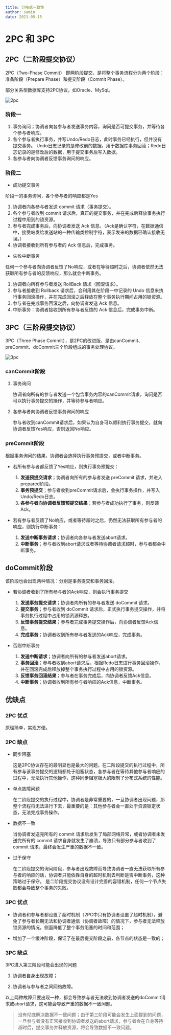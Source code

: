 ```yaml
title: 分布式一致性
author: samin
date: 2021-05-15
```

# 2PC 和 3PC

## 2PC（二阶段提交协议）

2PC（Two-Phase Commit） 即两阶段提交，是将整个事务流程分为两个阶段：准备阶段（Prepare Phase）和提交阶段（Commit Phase）。

部分关系型数据库支持2PC协议，如Oracle、MySql。

![2pc](https://raw.githubusercontent.com/SaminZou/pic-repo/8427edecaac0b947dc52f3474aed3af62862d537/DistributedSystem/%E4%B8%80%E8%87%B4%E6%80%A7/2pc.png)

### 阶段一

1. 事务询问；协调者向各参与者发送事务内容，询问是否可提交事务，并等待各个参与者响应。
2. 各个参与者执行事务，并写Undo/Redo日志，此时事务已经执行，但并没有提交事务。 Undo日志记录的是修改前的数据，用于数据库事务回滚；Redo日志记录的是修改后的数据，用于提交事务后写入数据。
3. 各参与者向协调者反馈事务询问的响应。

### 阶段二

- 成功提交事务

阶段一的事务询问，各个参与者的响应都是Yes

1. 协调者向各参与者发送 commit 请求（事务提交）。
2. 各个参与者收到 commit 请求后，真正的提交事务，并在完成后释放事务执行过程中用到的锁资源。
3. 参与者完成事务后，向协调者发送 Ack 信息。（Ack是确认字符，在数据通信中，接受站发给发送站的一种传输类控制字符，表示发来的数据已确认接收无误。）
4. 协调者接收到所有参与者的 Ack 信息后，完成事务。

- 失败中断事务

任何一个参与者向协调者反馈了No响应，或者在等待超时之后，协调者依然无法获取所有参与者的反馈响应，那么就会中断事务。

1. 协调者向所有参与者发送 RollBack 请求（回滚请求）。
2. 参与者接收到 Rollback 请求后，会利用其在阶段一中记录的 Undo 信息来执行事务回滚操作，并在完成回滚之后释放在整个事务执行期间占用的锁资源。
3. 参与者在完成事务回滚之后，向协调者发送 Ack 信息。
4. 中断事务：协调者接收到所有参与者反馈的 Ack 信息后，完成事务中断。

## 3PC（三阶段提交协议）

3PC（Three Phase Commit），是2PC的改进版，是由canCommit、preCommit、doCommit三个阶段组成的事务处理协议。

![3pc](https://raw.githubusercontent.com/SaminZou/pic-repo/8427edecaac0b947dc52f3474aed3af62862d537/DistributedSystem/%E4%B8%80%E8%87%B4%E6%80%A7/3pc.png)

### canCommit阶段

1. 事务询问

   协调者向所有的参与者发送一个包含事务内容的canCommit请求，询问是否可以执行事务提交的操作，并等待参与者响应。

2. 各参与者向协调者反馈事务询问的响应

   参与者收到canCommit请求后，如果认为自身可以顺利执行事务提交，就向协调者反馈Yes响应，否则返回No响应。

### preCommit阶段

根据事务询问的结果，协调者会选择执行事务预提交，或者中断事务。

- 若所有参与者都反馈了Yes响应，则执行事务预提交：

    1. **发送预提交请求**；协调者向所有的参与者发送 preCommit 请求，并进入prepared阶段。
    2. **事务预提交**；参与者收到preCommit请求后，会执行事务操作，并写入Undo/Redo日志。
    3. **各参与者向协调者反馈预提交结果**；若参与者成功执行了事务，则反馈Ack。

- 若有参与者反馈了No响应，或者等待超时之后，仍然无法获取所有参与者的响应，则执行中断事务：

    1. **发送中断事务请求**；协调者向各参与者发送abort请求。
    2. **中断事务**；参与者收到abort请求或者等待协调者请求超时，参与者都会中断事务。

## doCommit阶段

该阶段也会出现两种情况：分别是事务提交和事务回滚。

- 若协调者收到了所有参与者的Ack响应，则会执行事务提交

    1. **发送事务提交请求**；协调者向所有的参与者发送 doCommit 请求。
    2. **提交事务**；参与者收到 doCommit 请求后，正式执行事务提交操作，并将事务执行过程中占用的锁资源释放。
    3. **反馈事务提交结果**；参与者完成事务提交操作后，向协调者反馈Ack信息。
    4. **完成事务**；协调者收到所有参与者发送的Ack响应，完成事务。

- 否则中断事务

    1. **发送中断请求**；协调者向所有的参与者发送abort请求。
    2. **事务回滚**；参与者收到abort请求后，根据Redo日志进行事务回滚操作，并在回滚完成后释放掉整个事务执行过程中占用的锁资源。
    3. **反馈事务回滚结果**；参与者在事务完成后，向协调者反馈Ack信息。
    4. **中断事务**；协调者收到所有参与者响应的Ack信息，中断事务。

## 优缺点

### 2PC 优点

原理简单，实现方便。

### 2PC 缺点

- 同步阻塞

  这是2PC协议存在的最明显也是最大的问题，在二阶段提交的执行过程中，所有参与该事务提交的逻辑都处于阻塞状态，各参与者在等待其他参与者响应的过程中，无法执行其他操作，这种同步阻塞极大的限制了分布式系统的性能。

- 单点故障问题

  在二阶段提交的执行过程中，协调者是非常重要的，一旦协调者出现问题，那整个流程将无法进行下去，最重要的是：其他参与者会一直处于资源锁定状态，无法完成事务操作。

- 数据不一致

  当协调者发送完所有的 commit 请求后发生了局部网络异常，或者协调者未发送完所有的 commit 请求自身就发生了崩溃，导致只有部分参与者收到了 commit 请求，最终会发生严重的数据不一致。

- 过于保守

  在二阶段提交的询问阶段，参与者出现故障而导致协调者一直无法获取所有参与者的响应的话，协调者只能依靠自身的超时机制去判断是否中断事务，这种策略过于保守。 是二阶段提交协议没有设计完善的容错机制，任何一个节点失败都会导致整个事务的失败。

### 3PC 优点

- 协调者和参与者都设置了超时机制（2PC中只有协调者设置了超时机制），避免了参与者长期无法和协调者通信（协调者故障）的情况下，参与者无法释放锁资源的情况，侧面降低了整个事务阻塞的时间和范围；

- 增加了一个缓冲阶段，保证了在最后提交阶段之前，各节点的状态是一致的；

### 3PC 缺点

3PC进入第三阶段可能会出现的问题

1. 协调者自身出现故障；

2. 协调者与参与者之间网络故障。

以上两种故障只要出现一种，都会导致参与者无法收到协调者发送的doCommit请求或abort请求，这可能会导致严重的数据不一致问题。

> 没有彻底解决数据不一致问题；由于第三阶段可能会发生上面提到的问题，一旦参与者没有正常接收到协调者发送的abort请求，参与者会在自身等待超时后，提交事务并释放资源，将会导致数据不一致问题。